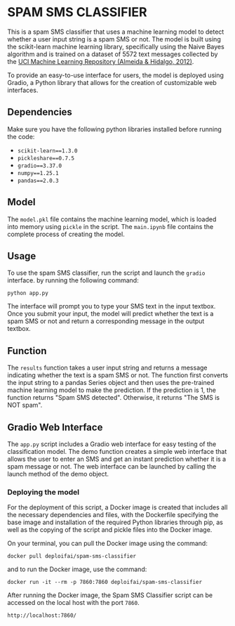 # SPAM SMS CLASSIFIER

This is a spam SMS classifier that uses a machine learning model to detect whether a user input string is a spam SMS or not. The model is built using the scikit-learn machine learning library, specifically using the Naive Bayes algorithm and is trained on a dataset of 5572 text messages collected by the [UCI Machine Learning Repository
(Almeida & Hidalgo, 2012)](https://archive.ics.uci.edu/dataset/228/sms+spam+collection).



To provide an easy-to-use interface for users, the model is deployed using Gradio, a Python library that allows for the creation of customizable web interfaces.

## Dependencies

Make sure you have the following python libraries installed before running the code:
- `scikit-learn==1.3.0`
- `pickleshare==0.7.5`
- `gradio==3.37.0`
- `numpy==1.25.1`
- `pandas==2.0.3`


## Model

The `model.pkl` file contains the machine learning model, which is loaded into memory using `pickle` in the script. The `main.ipynb` file contains the complete process of creating the model.

## Usage

To use the spam SMS classifier, run the script and launch the `gradio` interface. by running the following command:
```shell
python app.py
```

The interface will prompt you to type your SMS text in the input textbox. Once you submit your input, the model will predict whether the text is a spam SMS or not and return a corresponding message in the output textbox.

## Function

The `results` function takes a user input string and returns a message indicating whether the text is a spam SMS or not. The function first converts the input string to a pandas Series object and then uses the pre-trained machine learning model to make the prediction. If the prediction is 1, the function returns "Spam SMS detected". Otherwise, it returns "The SMS is NOT spam".

## Gradio Web Interface

The `app.py` script includes a Gradio web interface for easy testing of the classification model. The demo function creates a simple web interface that allows the user to enter an SMS and get an instant prediction whether it is a spam message or not. The web interface can be launched by calling the launch method of the demo object.

### Deploying the model 

For the deployment of this script, a Docker image is created that includes all the necessary dependencies and files, with the Dockerfile specifying the base image and installation of the required Python libraries through pip, as well as the copying of the script and pickle files into the Docker image. 

On your terminal, you can pull the Docker image using the command:
```shell
docker pull deploifai/spam-sms-classifier
```

and to run the Docker image, use the command:
 ```shell
 docker run -it --rm -p 7860:7860 deploifai/spam-sms-classifier
 ```
 
After running the Docker image, the Spam SMS Classifier script can be accessed on the local host with the port `7860`.

 ```shell
 http://localhost:7860/
 ```
